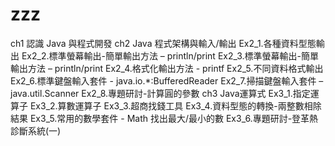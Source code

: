 # zzz
ch1 認識 Java 與程式開發
ch2 Java 程式架構與輸入/輸出
    Ex2_1.各種資料型態輸出
    Ex2_2.標準螢幕輸出-簡單輸出方法 – println/print
    Ex2_3.標準螢幕輸出-簡單輸出方法 – println/print
    Ex2_4.格式化輸出方法 - printf
    Ex2_5.不同資料格式輸出
    Ex2_6.標準鍵盤輸入套件 - java.io.*:BufferedReader
    Ex2_7.掃描鍵盤輸入套件 – java.util.Scanner
    Ex2_8.專題研討-計算圓的參數
ch3 Java運算式
    Ex3_1.指定運算子
    Ex3_2.算數運算子
    Ex3_3.超商找錢工具
    Ex3_4.資料型態的轉換-兩整數相除結果
    Ex3_5.常用的數學套件 - Math 找出最大/最小的數
    Ex3_6.專題研討-登革熱診斷系統(一)
        
